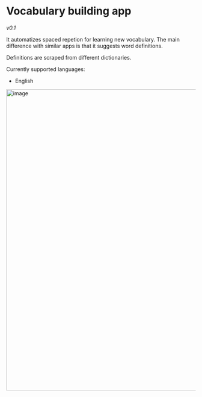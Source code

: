 # Vocabulary building app
*v0.1*

It automatizes spaced repetion for learning new vocabulary. The main difference with similar apps is that it suggests word definitions.

Definitions are scraped from different dictionaries. 

Currently supported languages:
- English

<img width="800" alt="image" src="https://user-images.githubusercontent.com/101255623/221373735-0461b556-4625-463f-83e9-65823c4aec82.png">
